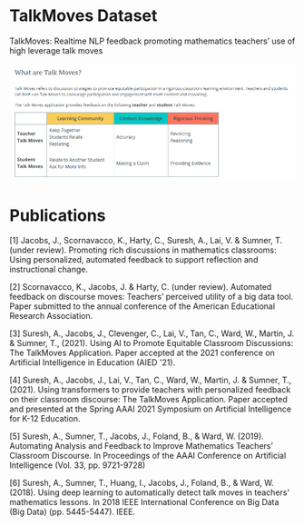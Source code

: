 # TalkMoves Dataset
TalkMoves: Realtime NLP feedback promoting mathematics teachers’ use of high leverage talk moves

![](images/WhatAreTalKMoves.png?raw=true)

# Publications

[1] Jacobs, J., Scornavacco, K., Harty, C., Suresh, A., Lai, V. & Sumner, T. (under review). Promoting rich discussions in mathematics classrooms: Using personalized, automated feedback to support reflection and instructional change.

[2] Scornavacco, K., Jacobs, J. & Harty, C. (under review). Automated feedback on discourse moves: Teachers’ perceived utility of a big data tool. Paper submitted to the annual conference of the American Educational Research Association.

[3] Suresh, A., Jacobs, J., Clevenger, C., Lai, V., Tan, C., Ward, W., Martin, J. & Sumner, T., (2021). Using AI to Promote Equitable Classroom Discussions: The TalkMoves Application. Paper accepted  at the 2021 conference on Artificial Intelligence in Education (AIED '21).

[4] Suresh, A., Jacobs, J., Lai, V., Tan, C., Ward, W., Martin, J. & Sumner, T., (2021). Using transformers to provide teachers with personalized feedback on their classroom discourse: The TalkMoves Application. Paper accepted and presented at the Spring AAAI 2021 Symposium on  Artificial Intelligence for K-12 Education.

[5] Suresh, A., Sumner, T., Jacobs, J., Foland, B., & Ward, W. (2019). Automating Analysis and Feedback to Improve Mathematics Teachers’ Classroom Discourse. In Proceedings of the AAAI Conference on Artificial Intelligence (Vol. 33, pp. 9721-9728) 

[6] Suresh, A., Sumner, T., Huang, I., Jacobs, J., Foland, B., & Ward, W. (2018). Using deep learning to automatically detect talk moves in teachers' mathematics lessons. In 2018 IEEE International Conference on Big Data (Big Data) (pp. 5445-5447). IEEE.

